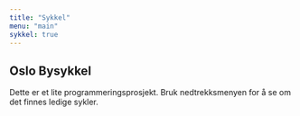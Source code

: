 ```yaml
---
title: "Sykkel"
menu: "main"
sykkel: true
---
```


## Oslo Bysykkel

Dette er et lite programmeringsprosjekt. Bruk nedtrekksmenyen for å se om det finnes ledige sykler.

